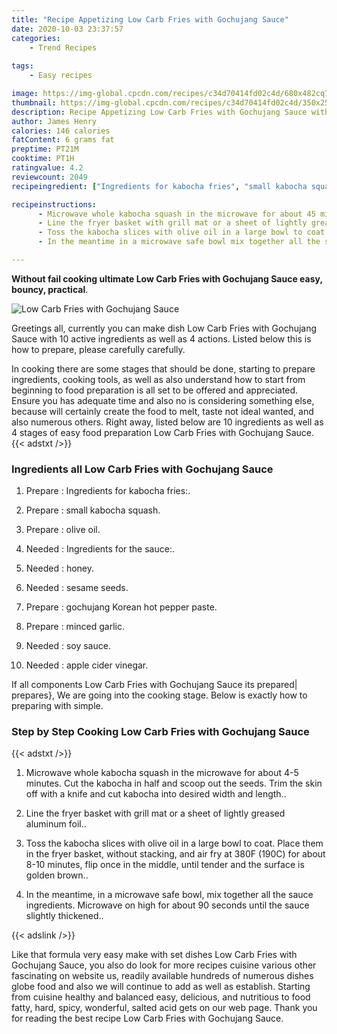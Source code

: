 ```yaml
---
title: "Recipe Appetizing Low Carb Fries with Gochujang Sauce"
date: 2020-10-03 23:37:57
categories:
    - Trend Recipes
    
tags:
    - Easy recipes

image: https://img-global.cpcdn.com/recipes/c34d70414fd02c4d/680x482cq70/low-carb-fries-with-gochujang-sauce-recipe-main-photo.jpg
thumbnail: https://img-global.cpcdn.com/recipes/c34d70414fd02c4d/350x250cq70/low-carb-fries-with-gochujang-sauce-recipe-main-photo.jpg
description: Recipe Appetizing Low Carb Fries with Gochujang Sauce with 10 ingredients and 4 stages of easy cooking.
author: James Henry
calories: 146 calories
fatContent: 6 grams fat
preptime: PT21M
cooktime: PT1H
ratingvalue: 4.2
reviewcount: 2049
recipeingredient: ["Ingredients for kabocha fries", "small kabocha squash", "olive oil", "Ingredients for the sauce", "honey", "sesame seeds", "gochujang Korean hot pepper paste", "minced garlic", "soy sauce", "apple cider vinegar"]

recipeinstructions: 
      - Microwave whole kabocha squash in the microwave for about 45 minutes Cut the kabocha in half and scoop out the seeds Trim the skin off with a knife and cut kabocha into desired width and length 
      - Line the fryer basket with grill mat or a sheet of lightly greased aluminum foil 
      - Toss the kabocha slices with olive oil in a large bowl to coat Place them in the fryer basket without stacking and air fry at 380F 190C for about 810 minutes flip once in the middle until tender and the surface is golden brown 
      - In the meantime in a microwave safe bowl mix together all the sauce ingredients Microwave on high for about 90 seconds until the sauce slightly thickened

---
```




**Without fail cooking ultimate Low Carb Fries with Gochujang Sauce easy, bouncy, practical**. 


![Low Carb Fries with Gochujang Sauce](https://img-global.cpcdn.com/recipes/c34d70414fd02c4d/680x482cq70/low-carb-fries-with-gochujang-sauce-recipe-main-photo.jpg "Low Carb Fries with Gochujang Sauce")




Greetings all, currently you can make dish Low Carb Fries with Gochujang Sauce with 10 active ingredients as well as 4 actions. Listed below this is how to prepare, please carefully carefully.

In cooking there are some stages that should be done, starting to prepare ingredients, cooking tools, as well as also understand how to start from beginning to food preparation is all set to be offered and appreciated. Ensure you has adequate time and also no is considering something else, because will certainly create the food to melt, taste not ideal wanted, and also numerous others. Right away, listed below are 10 ingredients as well as 4 stages of easy food preparation Low Carb Fries with Gochujang Sauce.
{{< adstxt />}}

### Ingredients all Low Carb Fries with Gochujang Sauce


1. Prepare  : Ingredients for kabocha fries:.

1. Prepare  : small kabocha squash.

1. Prepare  : olive oil.

1. Needed  : Ingredients for the sauce:.

1. Needed  : honey.

1. Needed  : sesame seeds.

1. Prepare  : gochujang Korean hot pepper paste.

1. Prepare  : minced garlic.

1. Needed  : soy sauce.

1. Needed  : apple cider vinegar.



If all components Low Carb Fries with Gochujang Sauce its prepared| prepares}, We are going into the cooking stage. Below is exactly how to preparing with simple.

### Step by Step Cooking Low Carb Fries with Gochujang Sauce

{{< adstxt />}}


1. Microwave whole kabocha squash in the microwave for about 4-5 minutes. Cut the kabocha in half and scoop out the seeds. Trim the skin off with a knife and cut kabocha into desired width and length..



1. Line the fryer basket with grill mat or a sheet of lightly greased aluminum foil..



1. Toss the kabocha slices with olive oil in a large bowl to coat. Place them in the fryer basket, without stacking, and air fry at 380F (190C) for about 8-10 minutes, flip once in the middle, until tender and the surface is golden brown..



1. In the meantime, in a microwave safe bowl, mix together all the sauce ingredients. Microwave on high for about 90 seconds until the sauce slightly thickened..





{{< adslink />}}

Like that formula very easy make with set dishes Low Carb Fries with Gochujang Sauce, you also do look for more recipes cuisine various other fascinating on website us, readily available hundreds of numerous dishes globe food and also we will continue to add as well as establish. Starting from cuisine healthy and balanced easy, delicious, and nutritious to food fatty, hard, spicy, wonderful, salted acid gets on our web page. Thank you for reading the best recipe Low Carb Fries with Gochujang Sauce.
